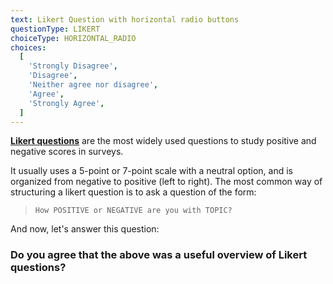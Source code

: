 ```yaml
---
text: Likert Question with horizontal radio buttons
questionType: LIKERT
choiceType: HORIZONTAL_RADIO
choices:
  [
    'Strongly Disagree',
    'Disagree',
    'Neither agree nor disagree',
    'Agree',
    'Strongly Agree',
  ]
---
```


**[Likert questions](https://en.wikipedia.org/wiki/Likert_scale)** are the most widely used questions to study positive and negative scores in surveys.

It usually uses a 5-point or 7-point scale with a neutral option, and is organized from negative to positive (left to right). The most common way of structuring a likert question is to ask a question of the form:

> `How POSITIVE or NEGATIVE are you with TOPIC?`

And now, let's answer this question:

### Do you agree that the above was a useful overview of **Likert** questions?
